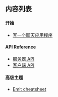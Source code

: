 
## 内容列表

#### 开始

  - [写一个聊天应用程序](http://socket.io/get-started/chat/)

#### API Reference

  - [服务器 API](API.md)
  - [客户端 API](/Library/socket.io-client/docs/API.md)

#### 高级主题

  - [Emit cheatsheet](emit.md)
